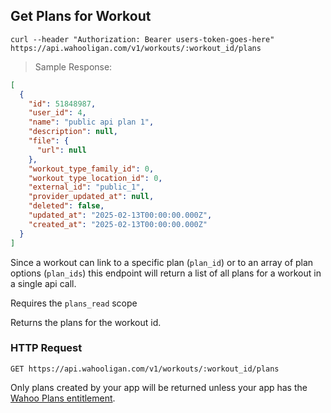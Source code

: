 ## Get Plans for Workout


```shell
curl --header "Authorization: Bearer users-token-goes-here" https://api.wahooligan.com/v1/workouts/:workout_id/plans
```

> Sample Response:

```json
[
  {
    "id": 51848987,
    "user_id": 4,
    "name": "public api plan 1",
    "description": null,
    "file": {
      "url": null
    },
    "workout_type_family_id": 0,
    "workout_type_location_id": 0,
    "external_id": "public_1",
    "provider_updated_at": null,
    "deleted": false,
    "updated_at": "2025-02-13T00:00:00.000Z",
    "created_at": "2025-02-13T00:00:00.000Z"
  }
]
```

Since a workout can link to a specific plan (`plan_id`) or to an array of plan options (`plan_ids`) this endpoint will return a list of all plans for a workout in a single api call.

Requires the `plans_read` scope

Returns the plans for the workout id.

### HTTP Request

`GET https://api.wahooligan.com/v1/workouts/:workout_id/plans`

<aside class="notice">
Only plans created by your app will be returned unless your app has the <a href="#wahoo-plans">Wahoo Plans entitlement</a>.
</aside>
